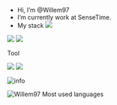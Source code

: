 - Hi, I’m @Willem97
- I’m currently work at SenseTime.
- My stack [![](https://img.shields.io/badge/Go-007396?style=flat&logo=go&logoColor=white)](https://golang.org/)

[![](https://img.shields.io/badge/Kubernetes-blue?style=flat-square&logo=Kubernetes&logoColor=white)]()
[![](https://img.shields.io/badge/Serverless-blue?style=flat-square&logo=Serverless&logoColor=white)]()

Tool

[![](https://img.shields.io/badge/CodeTool-VS%20Code-blue?style=flat-square&logo=visualstudiocode)](https://code.visualstudio.com/)
[![](https://img.shields.io/badge/macOS-MackBookPro-292e33?style=flat-square&logo=apple&logoColor=ffffff)](https://www.tonymacx86.com/)


![info](https://github-readme-stats.vercel.app/api?username=Willem97&show_icons=true&count_private=true&hide=prs&theme=default_repocard)


![Willem97 Most used languages](https://github-readme-stats.vercel.app/api/top-langs?username=willem97&show_icons=true&count_private=true&theme=gotham)



<!---
Willem97/Willem97 is a ✨ special ✨ repository because its `README.md` (this file) appears on your GitHub profile.
You can click the Preview link to take a look at your changes.
--->
